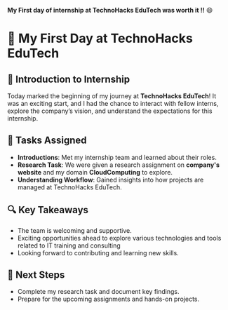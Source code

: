 **My First day of internship at TechnoHacks EduTech was worth it !!** 😄

# 🚀 My First Day at TechnoHacks EduTech

## 🏢 Introduction to Internship
Today marked the beginning of my journey at **TechnoHacks EduTech**! It was an exciting start, and I had the chance to interact with fellow interns, explore the company’s vision, and understand the expectations for this internship.

## 🎯 Tasks Assigned
- **Introductions**: Met my internship team and learned about their roles.
- **Research Task**: We were given a research assignment on **company's website** and my domain **CloudComputing** to explore.
- **Understanding Workflow**: Gained insights into how projects are managed at TechnoHacks EduTech.

## 🔍 Key Takeaways
- The team is welcoming and supportive.
- Exciting opportunities ahead to explore various technologies and tools related to IT training and consulting
- Looking forward to contributing and learning new skills.

## 📌 Next Steps
- Complete my research task and document key findings.
- Prepare for the upcoming assignments and hands-on projects.



